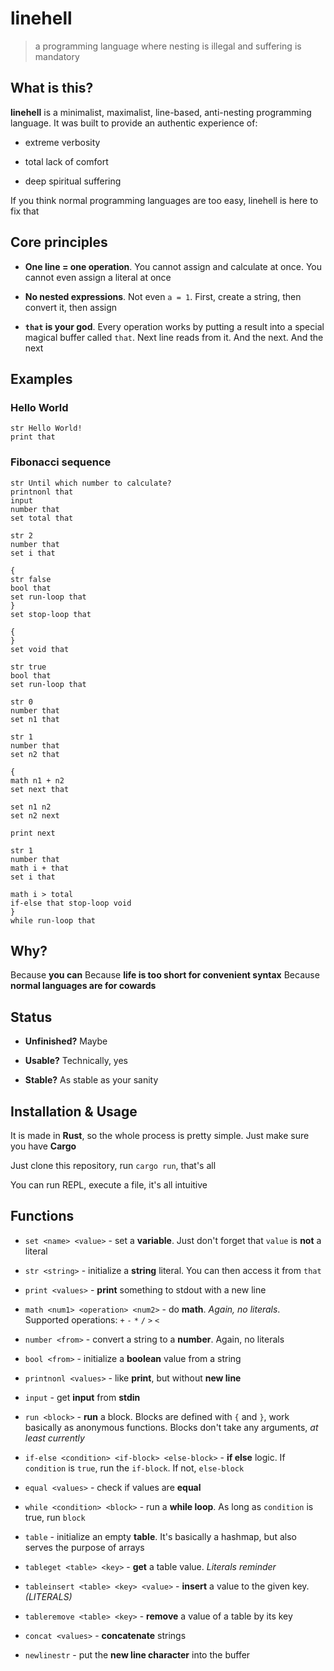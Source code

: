 # linehell

> a programming language where nesting is illegal and suffering is mandatory

## What is this?

**linehell** is a minimalist, maximalist, line-based, anti-nesting programming language.
It was built to provide an authentic experience of:

- extreme verbosity

- total lack of comfort

- deep spiritual suffering

If you think normal programming languages are too easy, linehell is here to fix that

## Core principles

- **One line = one operation**. You cannot assign and calculate at once. You cannot even assign a literal at once

- **No nested expressions**. Not even `a = 1`. First, create a string, then convert it, then assign

- **`that` is your god**. Every operation works by putting a result into a special magical buffer called `that`. Next line reads from it. And the next. And the next

## Examples

### Hello World

```linehell
str Hello World!
print that
```

### Fibonacci sequence

```linehell
str Until which number to calculate? 
printnonl that
input
number that
set total that

str 2
number that
set i that

{
str false
bool that
set run-loop that
}
set stop-loop that

{
}
set void that

str true
bool that
set run-loop that

str 0
number that
set n1 that

str 1
number that
set n2 that

{
math n1 + n2
set next that

set n1 n2
set n2 next

print next

str 1
number that
math i + that
set i that

math i > total
if-else that stop-loop void
}
while run-loop that
```

## Why?

Because **you can**
Because **life is too short for convenient syntax**
Because **normal languages are for cowards**

## Status

- **Unfinished?** Maybe

- **Usable?** Technically, yes

- **Stable?** As stable as your sanity

## Installation & Usage

It is made in **Rust**, so the whole process is pretty simple. Just make sure you have **Cargo**

Just clone this repository, run `cargo run`, that's all

You can run REPL, execute a file, it's all intuitive

## Functions

- `set <name> <value>` - set a **variable**. Just don't forget that `value` is **not** a literal

- `str <string>` - initialize a **string** literal. You can then access it from `that`

- `print <values>` - **print** something to stdout with a new line

- `math <num1> <operation> <num2>` - do **math**. *Again, no literals*. Supported operations: `+` `-` `*` `/` `>` `<`

- `number <from>` - convert a string to a **number**. Again, no literals

- `bool <from>` - initialize a **boolean** value from a string

- `printnonl <values>` - like **print**, but without **new line**

- `input` - get **input** from **stdin**

- `run <block>` - **run** a block. Blocks are defined with `{` and `}`, work basically as anonymous functions. Blocks don't take any arguments, *at least currently*

- `if-else <condition> <if-block> <else-block>` - **if else** logic. If `condition` is `true`, run the `if-block`. If not, `else-block`

- `equal <values>` - check if values are **equal**

- `while <condition> <block>` - run a **while loop**. As long as `condition` is true, run `block`

- `table` - initialize an empty **table**. It's basically a hashmap, but also serves the purpose of arrays

- `tableget <table> <key>` - **get** a table value. *Literals reminder*

- `tableinsert <table> <key> <value>` - **insert** a value to the given key. *(LITERALS)*

- `tableremove <table> <key>` - **remove** a value of a table by its key

- `concat <values>` - **concatenate** strings

- `newlinestr` - put the **new line character** into the buffer

